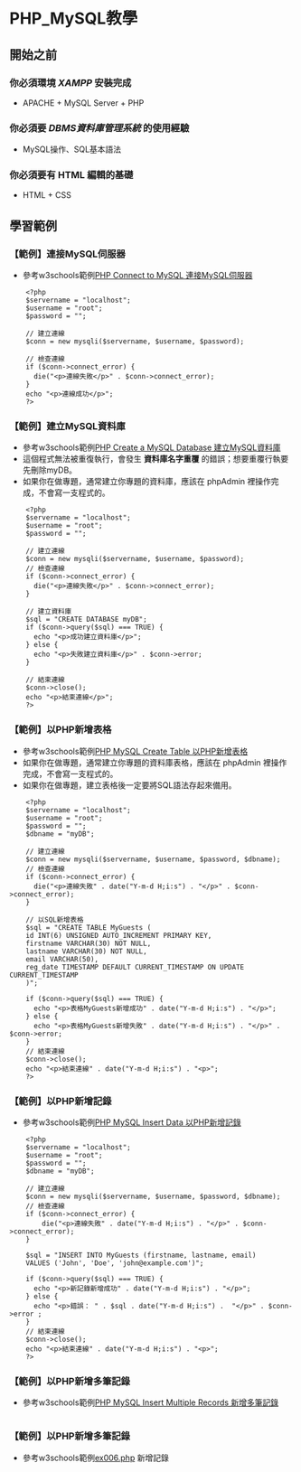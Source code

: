 # PHP_MySQL教學

## 開始之前

### 你必須環境 *XAMPP* 安裝完成
* APACHE + MySQL Server + PHP

### 你必須要 *DBMS資料庫管理系統* 的使用經驗
* MySQL操作、SQL基本語法

### 你必須要有 HTML 編輯的基礎
* HTML + CSS

## 學習範例

### 【範例】連接MySQL伺服器
* 參考w3schools範例[PHP Connect to MySQL 連接MySQL伺服器](https://www.w3schools.com/php/php_mysql_connect.asp)
```
    <?php
    $servername = "localhost";
    $username = "root";
    $password = "";

    // 建立連線
    $conn = new mysqli($servername, $username, $password);
    
    // 檢查連線
    if ($conn->connect_error) {
      die("<p>連線失敗</p>" . $conn->connect_error);
    }
    echo "<p>連線成功</p>";
    ?>
```

### 【範例】建立MySQL資料庫
* 參考w3schools範例[PHP Create a MySQL Database 建立MySQL資料庫](https://www.w3schools.com/php/php_mysql_create.asp)
* 這個程式無法被重復執行，會發生 **資料庫名字重覆** 的錯誤；想要重覆行執要先刪除myDB。
* 如果你在做專題，通常建立你專題的資料庫，應該在 phpAdmin 裡操作完成，不會寫一支程式的。
```
    <?php
    $servername = "localhost";
    $username = "root";
    $password = "";

    // 建立連線
    $conn = new mysqli($servername, $username, $password);
    // 檢查連線
    if ($conn->connect_error) {
      die("<p>連線失敗</p>" . $conn->connect_error);
    }

    // 建立資料庫
    $sql = "CREATE DATABASE myDB";
    if ($conn->query($sql) === TRUE) {
      echo "<p>成功建立資料庫</p>";
    } else {
      echo "<p>失敗建立資料庫</p>" . $conn->error;
    }

    // 結束連線
    $conn->close();
    echo "<p>結束連線</p>";
    ?>
```

### 【範例】以PHP新增表格
* 參考w3schools範例[PHP MySQL Create Table 以PHP新增表格](https://www.w3schools.com/php/php_mysql_create_table.asp)
* 如果你在做專題，通常建立你專題的資料庫表格，應該在 phpAdmin 裡操作完成，不會寫一支程式的。
* 如果你在做專題，建立表格後一定要將SQL語法存起來備用。
```
    <?php
    $servername = "localhost";
    $username = "root";
    $password = "";
    $dbname = "myDB";

    // 建立連線
    $conn = new mysqli($servername, $username, $password, $dbname);
    // 檢查連線
    if ($conn->connect_error) {
      die("<p>連線失敗" . date("Y-m-d H;i:s") . "</p>" . $conn->connect_error);
    }

    // 以SQL新增表格
    $sql = "CREATE TABLE MyGuests (
    id INT(6) UNSIGNED AUTO_INCREMENT PRIMARY KEY,
    firstname VARCHAR(30) NOT NULL,
    lastname VARCHAR(30) NOT NULL,
    email VARCHAR(50),
    reg_date TIMESTAMP DEFAULT CURRENT_TIMESTAMP ON UPDATE CURRENT_TIMESTAMP
    )";

    if ($conn->query($sql) === TRUE) {
      echo "<p>表格MyGuests新增成功" . date("Y-m-d H;i:s") . "</p>";
    } else {
      echo "<p>表格MyGuests新增失敗" . date("Y-m-d H;i:s") . "</p>" . $conn->error;
    }
    // 結束連線
    $conn->close();
    echo "<p>結束連線" . date("Y-m-d H;i:s") . "<p>";
    ?>
```

### 【範例】以PHP新增記錄
* 參考w3schools範例[PHP MySQL Insert Data 以PHP新增記錄](https://www.w3schools.com/php/php_mysql_insert.asp) 
```
    <?php
    $servername = "localhost";
    $username = "root";
    $password = "";
    $dbname = "myDB";

    // 建立連線
    $conn = new mysqli($servername, $username, $password, $dbname);
    // 檢查連線
    if ($conn->connect_error) {
        die("<p>連線失敗" . date("Y-m-d H;i:s") . "</p>" . $conn->connect_error);
    }

    $sql = "INSERT INTO MyGuests (firstname, lastname, email)
    VALUES ('John', 'Doe', 'john@example.com')";

    if ($conn->query($sql) === TRUE) {
      echo "<p>新記錄新增成功" . date("Y-m-d H;i:s") . "</p>";
    } else {
      echo "<p>錯誤： " . $sql . date("Y-m-d H;i:s") .  "</p>" . $conn->error ;
    }
    // 結束連線
    $conn->close();
    echo "<p>結束連線" . date("Y-m-d H;i:s") . "<p>";
    ?>
```

### 【範例】以PHP新增多筆記錄
* 參考w3schools範例[PHP MySQL Insert Multiple Records 新增多筆記錄](https://www.w3schools.com/php/php_mysql_insert_multiple.asp) 
```
```

### 【範例】以PHP新增多筆記錄
* 參考w3schools範例[ex006.php](https://www.w3schools.com/php/php_mysql_prepared_statements.asp) 新增記錄
